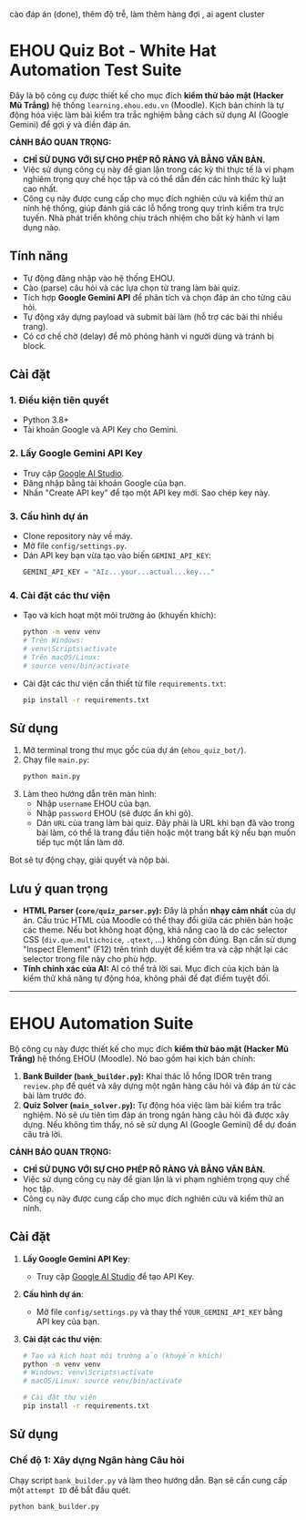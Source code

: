 cào đáp án (done), thêm độ trễ, làm thêm hàng đợi , ai agent cluster

# EHOU Quiz Bot - White Hat Automation Test Suite

Đây là bộ công cụ được thiết kế cho mục đích **kiểm thử bảo mật (Hacker Mũ Trắng)** hệ thống `learning.ehou.edu.vn` (Moodle). Kịch bản chính là tự động hóa việc làm bài kiểm tra trắc nghiệm bằng cách sử dụng AI (Google Gemini) để gợi ý và điền đáp án.

**CẢNH BÁO QUAN TRỌNG:**
- **CHỈ SỬ DỤNG VỚI SỰ CHO PHÉP RÕ RÀNG VÀ BẰNG VĂN BẢN.**
- Việc sử dụng công cụ này để gian lận trong các kỳ thi thực tế là vi phạm nghiêm trọng quy chế học tập và có thể dẫn đến các hình thức kỷ luật cao nhất.
- Công cụ này được cung cấp cho mục đích nghiên cứu và kiểm thử an ninh hệ thống, giúp đánh giá các lỗ hổng trong quy trình kiểm tra trực tuyến. Nhà phát triển không chịu trách nhiệm cho bất kỳ hành vi lạm dụng nào.

## Tính năng

- Tự động đăng nhập vào hệ thống EHOU.
- Cào (parse) câu hỏi và các lựa chọn từ trang làm bài quiz.
- Tích hợp **Google Gemini API** để phân tích và chọn đáp án cho từng câu hỏi.
- Tự động xây dựng payload và submit bài làm (hỗ trợ các bài thi nhiều trang).
- Có cơ chế chờ (delay) để mô phỏng hành vi người dùng và tránh bị block.

## Cài đặt

### 1. Điều kiện tiên quyết
- Python 3.8+
- Tài khoản Google và API Key cho Gemini.

### 2. Lấy Google Gemini API Key
- Truy cập [Google AI Studio](https://aistudio.google.com/app/apikey).
- Đăng nhập bằng tài khoản Google của bạn.
- Nhấn "Create API key" để tạo một API key mới. Sao chép key này.

### 3. Cấu hình dự án
- Clone repository này về máy.
- Mở file `config/settings.py`.
- Dán API key bạn vừa tạo vào biến `GEMINI_API_KEY`:
  ```python
  GEMINI_API_KEY = "AIz...your...actual...key..."
  ```

### 4. Cài đặt các thư viện
- Tạo và kích hoạt một môi trường ảo (khuyến khích):
  ```bash
  python -m venv venv
  # Trên Windows:
  # venv\Scripts\activate
  # Trên macOS/Linux:
  # source venv/bin/activate
  ```
- Cài đặt các thư viện cần thiết từ file `requirements.txt`:
  ```bash
  pip install -r requirements.txt
  ```

## Sử dụng

1.  Mở terminal trong thư mục gốc của dự án (`ehou_quiz_bot/`).
2.  Chạy file `main.py`:
    ```bash
    python main.py
    ```
3.  Làm theo hướng dẫn trên màn hình:
    - Nhập `username` EHOU của bạn.
    - Nhập `password` EHOU (sẽ được ẩn khi gõ).
    - Dán `URL` của trang làm bài quiz. Đây phải là URL khi bạn đã vào trong bài làm, có thể là trang đầu tiên hoặc một trang bất kỳ nếu bạn muốn tiếp tục một lần làm dở.

Bot sẽ tự động chạy, giải quyết và nộp bài.

## Lưu ý quan trọng
- **HTML Parser (`core/quiz_parser.py`):** Đây là phần **nhạy cảm nhất** của dự án. Cấu trúc HTML của Moodle có thể thay đổi giữa các phiên bản hoặc các theme. Nếu bot không hoạt động, khả năng cao là do các selector CSS (`div.que.multichoice`, `.qtext`, ...) không còn đúng. Bạn cần sử dụng "Inspect Element" (F12) trên trình duyệt để kiểm tra và cập nhật lại các selector trong file này cho phù hợp.
- **Tính chính xác của AI:** AI có thể trả lời sai. Mục đích của kịch bản là kiểm thử khả năng tự động hóa, không phải để đạt điểm tuyệt đối.


------


# EHOU Automation Suite

Bộ công cụ này được thiết kế cho mục đích **kiểm thử bảo mật (Hacker Mũ Trắng)** hệ thống EHOU (Moodle). Nó bao gồm hai kịch bản chính:

1.  **Bank Builder (`bank_builder.py`):** Khai thác lỗ hổng IDOR trên trang `review.php` để quét và xây dựng một ngân hàng câu hỏi và đáp án từ các bài làm trước đó.
2.  **Quiz Solver (`main_solver.py`):** Tự động hóa việc làm bài kiểm tra trắc nghiệm. Nó sẽ ưu tiên tìm đáp án trong ngân hàng câu hỏi đã được xây dựng. Nếu không tìm thấy, nó sẽ sử dụng AI (Google Gemini) để dự đoán câu trả lời.

**CẢNH BÁO QUAN TRỌNG:**
- **CHỈ SỬ DỤNG VỚI SỰ CHO PHÉP RÕ RÀNG VÀ BẰNG VĂN BẢN.**
- Việc sử dụng công cụ này để gian lận là vi phạm nghiêm trọng quy chế học tập.
- Công cụ này được cung cấp cho mục đích nghiên cứu và kiểm thử an ninh.

## Cài đặt

1.  **Lấy Google Gemini API Key**:
    - Truy cập [Google AI Studio](https://aistudio.google.com/app/apikey) để tạo API Key.

2.  **Cấu hình dự án**:
    - Mở file `config/settings.py` và thay thế `YOUR_GEMINI_API_KEY` bằng API key của bạn.

3.  **Cài đặt các thư viện**:
    ```bash
    # Tạo và kích hoạt môi trường ảo (khuyến khích)
    python -m venv venv
    # Windows: venv\Scripts\activate
    # macOS/Linux: source venv/bin/activate

    # Cài đặt thư viện
    pip install -r requirements.txt
    ```

## Sử dụng

### Chế độ 1: Xây dựng Ngân hàng Câu hỏi
Chạy script `bank_builder.py` và làm theo hướng dẫn. Bạn sẽ cần cung cấp một `attempt ID` để bắt đầu quét.
```bash
python bank_builder.py

